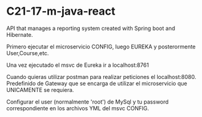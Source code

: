 # C21-17-m-java-react
API that manages a reporting system created with Spring boot and Hibernate.

Primero ejecutar el microservicio CONFIG, luego EUREKA y posterormente User,Course,etc. 

Una vez ejecutado el msvc de Eureka ir a localhost:8761 

Cuando quieras utilizar postman para realizar peticiones el localhost:8080. Predefinido de Gateway que se encarga de utilizar el microservicio que UNICAMENTE se requiera. 

Configurar el user (normalmente 'root') de MySql y tu password correspondiente en los archivos YML del msvc CONFIG. 